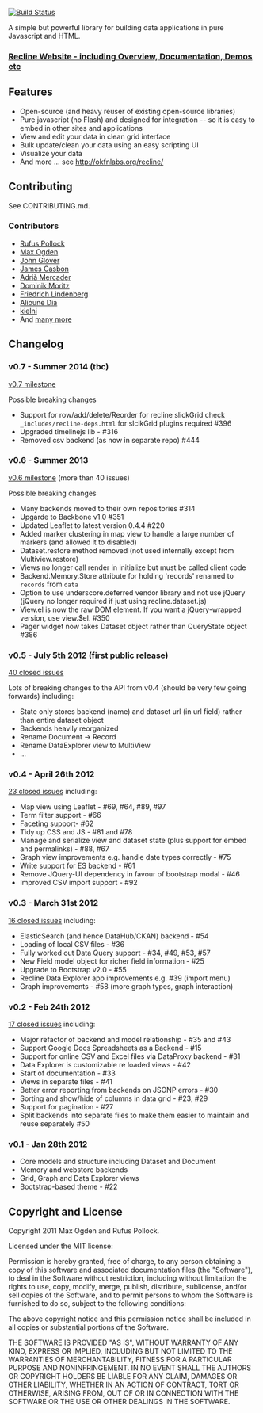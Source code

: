 [![Build Status](https://travis-ci.org/okfn/recline.png)](https://travis-ci.org/okfn/recline)

A simple but powerful library for building data applications in pure Javascript and HTML.

<h3><a href="http://okfnlabs.org/recline/">Recline Website - including Overview, Documentation, Demos etc</a></h3>

## Features

* Open-source (and heavy reuser of existing open-source libraries)
* Pure javascript (no Flash) and designed for integration -- so it is easy to
  embed in other sites and applications
* View and edit your data in clean grid interface
* Bulk update/clean your data using an easy scripting UI
* Visualize your data
* And more ... see <http://okfnlabs.org/recline/>

## Contributing

See CONTRIBUTING.md.

### Contributors

* [Rufus Pollock](http://rufuspollock.org/)
* [Max Ogden](http://maxogden.com/)
* [John Glover](https://github.com/johnglover)
* [James Casbon](http://casbon.me/)
* [Adrià Mercader](http://amercader.net/)
* [Dominik Moritz](https://github.com/domoritz)
* [Friedrich Lindenberg](http://pudo.org/)
* [Alioune Dia](http://https://github.com/aliounedia)
* [kielni](https://github.com/kielni)
* And [many more](https://github.com/okfn/recline/graphs/contributors)

## Changelog


### v0.7 - Summer 2014 (tbc)

[v0.7 milestone](https://github.com/okfn/recline/issues?milestone=7)

Possible breaking changes

* Support for row/add/delete/Reorder for recline slickGrid check `_includes/recline-deps.html` for slcikGrid plugins required #396
* Upgraded timelinejs lib - #316
* Removed csv backend (as now in separate repo) #444

### v0.6 - Summer 2013

[v0.6 milestone](https://github.com/okfn/recline/issues?milestone=5) (more than 40 issues)

Possible breaking changes

* Many backends moved to their own repositories #314
* Upgarde to Backbone v1.0 #351
* Updated Leaflet to latest version 0.4.4 #220
* Added marker clustering in map view to handle a large number of markers (and allowed it to disabled)
* Dataset.restore method removed (not used internally except from Multiview.restore)
* Views no longer call render in initialize but must be called client code
* Backend.Memory.Store attribute for holding 'records' renamed to `records` from `data`
* Option to use underscore.deferred vendor library and not use jQuery (jQuery no longer required if just using recline.dataset.js)
* View.el is now the raw DOM element. If you want a jQuery-wrapped version, use view.$el. #350
* Pager widget now takes Dataset object rather than QueryState object #386

### v0.5 - July 5th 2012 (first public release)

[40 closed issues](https://github.com/okfn/recline/issues?milestone=2&page=1&state=closed)

Lots of breaking changes to the API from v0.4 (should be very few going forwards) including:

* State only stores backend (name) and dataset url (in url field) rather than entire dataset object
* Backends heavily reorganized
* Rename Document -> Record
* Rename DataExplorer view to MultiView
* ...

### v0.4 - April 26th 2012

[23 closed issues](https://github.com/okfn/recline/issues?milestone=2&page=1&state=closed) including:

* Map view using Leaflet - #69, #64, #89, #97
* Term filter support - #66
* Faceting support- #62
* Tidy up CSS and JS - #81 and #78
* Manage and serialize view and dataset state (plus support for embed and permalinks) - #88, #67
* Graph view improvements e.g. handle date types correctly - #75
* Write support for ES backend - #61
* Remove JQuery-UI dependency in favour of bootstrap modal - #46
* Improved CSV import support - #92

### v0.3 - March 31st 2012

[16 closed issues](https://github.com/okfn/recline/issues?milestone=1&state=closed) including:

* ElasticSearch (and hence DataHub/CKAN) backend - #54
* Loading of local CSV files - #36
* Fully worked out Data Query support - #34, #49, #53, #57
* New Field model object for richer field information - #25
* Upgrade to Bootstrap v2.0 - #55
* Recline Data Explorer app improvements e.g. #39 (import menu)
* Graph improvements - #58 (more graph types, graph interaction)

### v0.2 - Feb 24th 2012

[17 closed issues](https://github.com/okfn/recline/issues?milestone=3&state=closed) including:

* Major refactor of backend and model relationship - #35 and #43
* Support Google Docs Spreadsheets as a Backend - #15
* Support for online CSV and Excel files via DataProxy backend - #31
* Data Explorer is customizable re loaded views - #42
* Start of documentation - #33
* Views in separate files - #41
* Better error reporting from backends on JSONP errors - #30
* Sorting and show/hide of columns in data grid - #23, #29
* Support for pagination - #27
* Split backends into separate files to make them easier to maintain and reuse separately #50

### v0.1 - Jan 28th 2012

* Core models and structure including Dataset and Document
* Memory and webstore backends
* Grid, Graph and Data Explorer views
* Bootstrap-based theme - #22

## Copyright and License

Copyright 2011 Max Ogden and Rufus Pollock.

Licensed under the MIT license:

Permission is hereby granted, free of charge, to any person obtaining a copy
of this software and associated documentation files (the "Software"), to deal
in the Software without restriction, including without limitation the rights
to use, copy, modify, merge, publish, distribute, sublicense, and/or sell
copies of the Software, and to permit persons to whom the Software is
furnished to do so, subject to the following conditions:

The above copyright notice and this permission notice shall be included in
all copies or substantial portions of the Software.

THE SOFTWARE IS PROVIDED "AS IS", WITHOUT WARRANTY OF ANY KIND, EXPRESS OR
IMPLIED, INCLUDING BUT NOT LIMITED TO THE WARRANTIES OF MERCHANTABILITY,
FITNESS FOR A PARTICULAR PURPOSE AND NONINFRINGEMENT. IN NO EVENT SHALL THE
AUTHORS OR COPYRIGHT HOLDERS BE LIABLE FOR ANY CLAIM, DAMAGES OR OTHER
LIABILITY, WHETHER IN AN ACTION OF CONTRACT, TORT OR OTHERWISE, ARISING FROM,
OUT OF OR IN CONNECTION WITH THE SOFTWARE OR THE USE OR OTHER DEALINGS IN
THE SOFTWARE.


